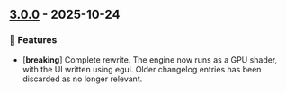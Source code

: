 ## [3.0.0](https://github.com/crazyscot/brot3/releases/tag/v3.0.0) - 2025-10-24

### 🚀 Features

- [**breaking**] Complete rewrite. The engine now runs as a GPU shader, with the UI written using egui.
  Older changelog entries has been discarded as no longer relevant.
